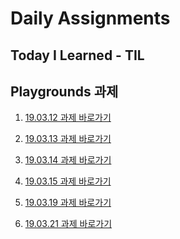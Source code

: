 <h1> Daily Assignments </h1>

<h2> Today I Learned - TIL </h2>

<h2> Playgrounds 과제 </h2>

1. [19.03.12 과제 바로가기](https://github.com/doyeongkim/FastCampus_iOS_School/tree/master/Daily_Assignments/Playground/19.03.12.playground) 

2. [19.03.13 과제 바로가기](https://github.com/doyeongkim/FastCampus_iOS_School/tree/master/Daily_Assignments/Playground/19.03.13.playground)

3. [19.03.14 과제 바로가기](https://github.com/doyeongkim/FastCampus_iOS_School/tree/master/Daily_Assignments/Playground/19.03.14_(enum%26collection).playground)

4. [19.03.15 과제 바로가기](https://github.com/doyeongkim/FastCampus_iOS_School/tree/master/Daily_Assignments/Playground/19.03.15_(closure%26optional).playground)

5. [19.03.19 과제 바로가기](https://github.com/doyeongkim/FastCampus_iOS_School/tree/master/Daily_Assignments/Playground/19.03.19_(OOP).playground)

6. [19.03.21 과제 바로가기](https://github.com/doyeongkim/FastCampus_iOS_School/tree/master/Daily_Assignments/Playground/19.03.21_(OOP%20Characteristics).playground)
